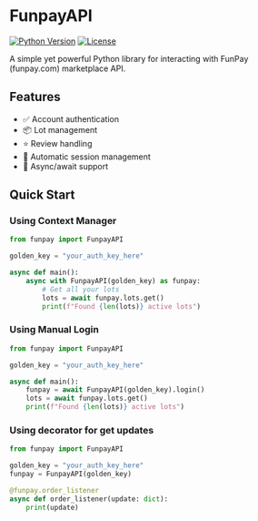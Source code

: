 # FunpayAPI

[![Python Version](https://img.shields.io/badge/python-3.13+-blue.svg)](https://www.python.org/downloads/)
[![License](https://img.shields.io/badge/license-MIT-green.svg)](LICENSE)

A simple yet powerful Python library for interacting with FunPay (funpay.com) marketplace API.

## Features

- ✅ Account authentication
- 📦 Lot management
- ⭐ Review handling
- 🔄 Automatic session management
- 🚀 Async/await support

## Quick Start

### Using Context Manager
```python
from funpay import FunpayAPI

golden_key = "your_auth_key_here"

async def main():
    async with FunpayAPI(golden_key) as funpay:
        # Get all your lots
        lots = await funpay.lots.get()
        print(f"Found {len(lots)} active lots")
```

### Using Manual Login
```python
from funpay import FunpayAPI

golden_key = "your_auth_key_here"

async def main():
    funpay = await FunpayAPI(golden_key).login()
    lots = await funpay.lots.get()
    print(f"Found {len(lots)} active lots")
```

### Using decorator for get updates
```python
from funpay import FunpayAPI

golden_key = "your_auth_key_here"
funpay = FunpayAPI(golden_key)

@funpay.order_listener
async def order_listener(update: dict):
    print(update)
```